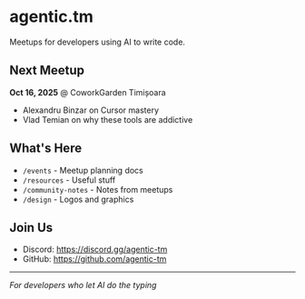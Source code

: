 # agentic.tm

Meetups for developers using AI to write code.

## Next Meetup
**Oct 16, 2025** @ CoworkGarden Timișoara  
- Alexandru Binzar on Cursor mastery
- Vlad Temian on why these tools are addictive

## What's Here
- `/events` - Meetup planning docs
- `/resources` - Useful stuff
- `/community-notes` - Notes from meetups
- `/design` - Logos and graphics

## Join Us
- Discord: https://discord.gg/agentic-tm
- GitHub: https://github.com/agentic-tm

---
*For developers who let AI do the typing*